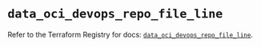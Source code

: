 # `data_oci_devops_repo_file_line`

Refer to the Terraform Registry for docs: [`data_oci_devops_repo_file_line`](https://registry.terraform.io/providers/oracle/oci/7.19.0/docs/data-sources/devops_repo_file_line).
